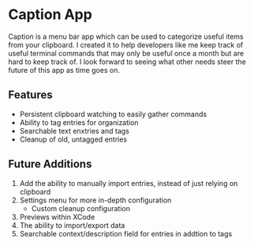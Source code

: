 # Caption App

Caption is a menu bar app which can be used to categorize useful items from your clipboard. I created it to help developers like me keep track of useful terminal commands that may only be useful once a month but are hard to keep track of. I look forward to seeing what other needs steer the future of this app as time goes on.

## Features
- Persistent clipboard watching to easily gather commands 
- Ability to tag entries for organization
- Searchable text enxtries and tags
- Cleanup of old, untagged entries


## Future Additions
1. Add the ability to manually import entries, instead of just relying on clipboard
2. Settings menu for more in-depth configuration
    - Custom cleanup configuration
3. Previews within XCode
4. The ability to import/export data
5. Searchable context/description field for entries in addtion to tags 
